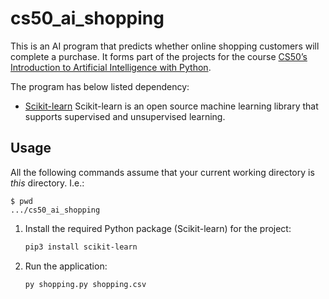 # cs50_ai_shopping

This is an AI program that predicts whether online shopping customers will complete a purchase.
It forms part of the projects for the course [CS50’s Introduction to Artificial Intelligence with Python](https://cs50.harvard.edu/ai/2024/).

The program has below listed dependency:
- [Scikit-learn](https://scikit-learn.org/stable/) Scikit-learn is an open source machine learning library that supports supervised and unsupervised learning.

## Usage

All the following commands assume that your current working directory is _this_ directory. I.e.:

```console
$ pwd
.../cs50_ai_shopping
```

1. Install the required Python package (Scikit-learn) for the project:

   ```sh
   pip3 install scikit-learn
   ```
   
1. Run the application:

   ```sh
   py shopping.py shopping.csv
   ```